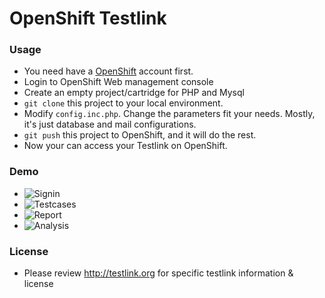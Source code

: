 OpenShift Testlink
=========

### Usage 

 - You need have a [OpenShift](https://www.openshift.com/) account first. 
 - Login to OpenShift Web management console 
 - Create an empty project/cartridge for PHP and Mysql
 - `git clone` this project to your local environment.
 - Modify `config.inc.php`. Change the parameters fit your needs. Mostly, it's just database and mail configurations.
 - `git push` this project to OpenShift, and it will do the rest. 
 - Now your can access your Testlink on OpenShift.

### Demo
 - ![Signin](https://github.com/calmelated/openshift-testlink/blob/master/demo/testlink-01.png?raw=true) 
 - ![Testcases](https://github.com/calmelated/openshift-testlink/blob/master/demo/testlink-02.png?raw=true) 
 - ![Report](https://github.com/calmelated/openshift-testlink/blob/master/demo/testlink-03.png?raw=true) 
 - ![Analysis](https://github.com/calmelated/openshift-testlink/blob/master/demo/testlink-04.png?raw=true) 

### License 
 - Please review http://testlink.org for specific testlink information & license

